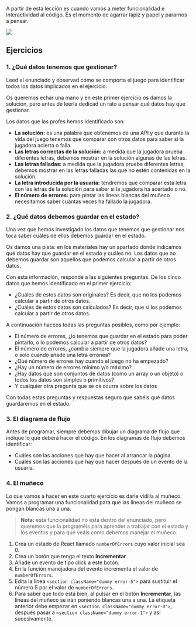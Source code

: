 A partir de esta lección es cuando vamos a meter funcionalidad e interactividad al código. Es el momento de agarrar lápiz y papel y pararnos a pensar.

![](./assets/images/react_ejercicio_ahorcado_enunciado-01.gif)

## Ejercicios

### 1. ¿Qué datos tenemos que gestionar?

Leed el enunciado y observad cómo se comporta el juego para identificar todos los datos implicados en el ejercicio.

Os queremos echar una mano y en este primer ejercicio os damos la solución, pero antes de leerla dedicad un rato a pensar qué datos hay que gestionar.

Los datos que las profes hemos identificado son:

- **La solución:** es una palabra que obtenemos de una API y que durante la vida del juego tenemos que comparar con otros datos para saber si la jugadora acierta o falla.
- **Las letras correctas de la solución:** a medida que la jugadora prueba diferentes letras, debemos mostrar en la solución algunas de las letras.
- **Las letras falladas:** a medida que la jugadora prueba diferentes letras, debemos mostrar en las letras falladas las que no estén contenidas en la solución.
- **La letra introducida por la usuaria:** tendremos que comparar esta letra con las letras de la solución para saber si la jugadora ha acertado o no.
- **El número de errores:** para pintar las líneas blancas del muñeco necesitamos saber cuántas veces ha fallado la jugadora.

### 2. ¿Qué datos debemos guardar en el estado?

Una vez que hemos investigado los datos que tenemos que gestionar nos toca saber cuáles de ellos debemos guardar en el estado.

Os damos una pista: en los materiales hay un apartado donde indicamos qué datos hay que guardar en el estado y cuáles no. Los datos que no debemos guardar son aquellos que podemos calcular a partir de otros datos.

Con esta información, responde a las siguientes preguntas. De los cinco datos que hemos identificado en el primer ejercicio:

- ¿Cuáles de estos datos son originales? Es decir, que no los podemos calcular a partir de otros datos.
- ¿Cuáles de estos datos son calculados? Es decir, que sí los podemos calcular a partir de otros datos.

A continuación haceos todas las preguntas posibles, como por ejemplo:

- El número de errores, ¿lo tenemos que guardar en el estado para poder pintarlo, o lo podemos calcular a partir de otros datos?
- El número de errores, ¿cambia siempre que la jugadora añade una letra, o solo cuando añade una letra errónea?
- ¿Qué número de errores hay cuando el juego no ha empezado?
- ¿Hay un número de errores mínimo y/o máximo?
- ¿Hay datos que son conjuntos de datos (como un array o un objeto) o todos los datos son simples o primitivos?
- Y cualquier otra pregunta que se os ocurra sobre los datos

Con todas estas preguntas y respuestas seguro que sabéis qué datos guardaremos en el estado.

### 3. El diagrama de flujo

Antes de programar, siempre debemos dibujar un diagrama de flujo que indique lo que deberá hacer el código. En los diagramas de flujo debemos identificar:

- Cuáles son las acciones que hay que hacer al arrancar la página.
- Cuáles son las acciones que hay que hacer después de un evento de la usuaria.

### 4. El muñeco

Lo que vamos a hacer en este cuarto ejercicio es darle vidilla al muñeco. Vamos a programar una funcionalidad para que las líneas del muñeco se pongan blancas una a una.

> **Nota:** esta funcionalidad no está dentro del enunciado, pero queremos que la programéis para aprender a trabajar con el estado y los eventos y para qué veáis como debemos manejar el muñeco.

1. Crea un estado de React llamado `numberOfErrors` cuyo valor inicial sea 0.
1. Crea un botón que tenga el texto **Incrementar**.
1. Añade un evento de tipo click a este botón.
1. En la función manejadora del evento incrementa el valor de `numberOfErrors`.
1. Edita la línea `<section className="dummy error-5">` para sustituir el número 5 por el valor de `numberOfErrors`.
1. Para saber que todo está bien, al pulsar en el botón **Incrementar**, las líneas del muñeco se irán poniendo blancas una a una. La etiqueta anterior debe empezar en `<section className="dummy error-0">`, después pasar a `<section className="dummy error-1">` y así sucesivamente.
